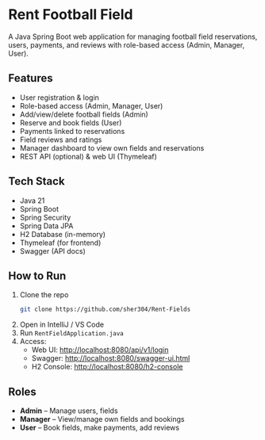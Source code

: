 # Rent Football Field

A Java Spring Boot web application for managing football field reservations, users, payments, and reviews with role-based access (Admin, Manager, User).

## Features

- User registration & login
- Role-based access (Admin, Manager, User)
- Add/view/delete football fields (Admin)
- Reserve and book fields (User)
- Payments linked to reservations
- Field reviews and ratings
- Manager dashboard to view own fields and reservations
- REST API (optional) & web UI (Thymeleaf)

## Tech Stack

- Java 21
- Spring Boot
- Spring Security
- Spring Data JPA
- H2 Database (in-memory)
- Thymeleaf (for frontend)
- Swagger (API docs)

## How to Run

1. Clone the repo  
   ```bash
   git clone https://github.com/sher304/Rent-Fields
   ```
2. Open in IntelliJ / VS Code
3. Run `RentFieldApplication.java`
4. Access:
   - Web UI: [http://localhost:8080/api/v1/login](http://localhost:8080/api/v1/login)
   - Swagger: [http://localhost:8080/swagger-ui.html](http://localhost:8080/swagger-ui.html)
   - H2 Console: [http://localhost:8080/h2-console](http://localhost:8080/h2-console)

## Roles

- **Admin** – Manage users, fields  
- **Manager** – View/manage own fields and bookings  
- **User** – Book fields, make payments, add reviews
